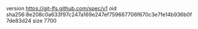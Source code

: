 version https://git-lfs.github.com/spec/v1
oid sha256:8e208c0a633f97c247a169e247ef759667706f670c3e7fe14b936b0f7de83d24
size 7700
